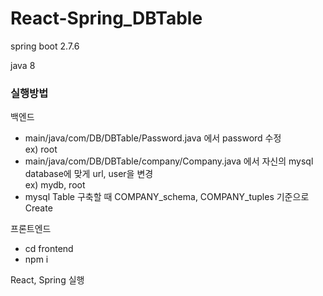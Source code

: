 # React-Spring_DBTable

spring boot 2.7.6

java 8

### 실행방법
백엔드
- main/java/com/DB/DBTable/Password.java 에서 password 수정  
  ex) root
- main/java/com/DB/DBTable/company/Company.java 에서 자신의 mysql database에 맞게 url, user을 변경    
  ex) mydb, root
- mysql Table 구축할 때 COMPANY_schema, COMPANY_tuples 기준으로 Create

프론트엔드
- cd frontend
- npm i

React, Spring 실행

